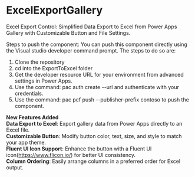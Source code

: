 # ExcelExportGallery
Excel Export Control: Simplified Data Export to Excel from Power Apps Gallery with Customizable Button and File Settings.

Steps to push the component:
You can push this component directly using the Visual studio developer command prompt. The steps to do so are:
1. Clone the repository
2. cd into the ExportToExcel folder
3. Get the developer resource URL for your environment from advanced settings in Power Apps.
4. Use the command: pac auth create --url and authenticate with your credentials.
5. Use the command: pac pcf push --publisher-prefix contoso to push the component.

**New Features Added**                                                                                                                   
**Data Export to Excel**: Export gallery data from Power Apps directly to an Excel file.                                       
**Customizable Button**: Modify button color, text, size, and style to match your app theme.                                   
**Fluent UI Icon Support**: Enhance the button with a Fluent UI icon(https://www.flicon.io/) for better UI consistency.                                
**Column Ordering**: Easily arrange columns in a preferred order for Excel output.
